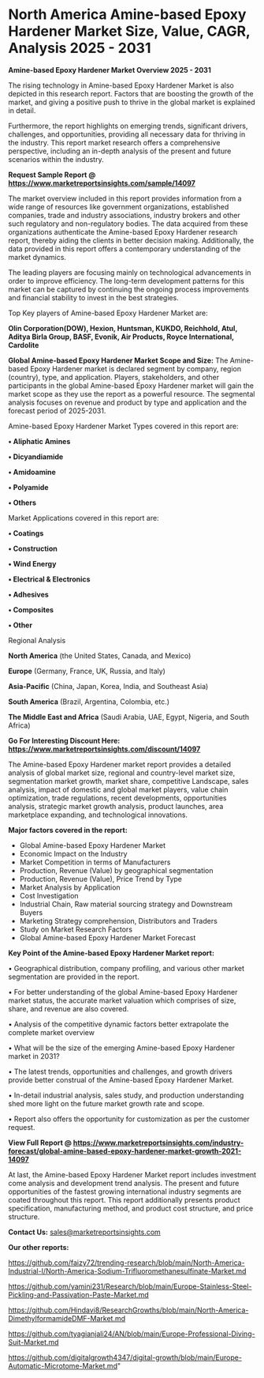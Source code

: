 # North America Amine-based Epoxy Hardener Market Size, Value, CAGR, Analysis 2025 - 2031

<Strong> Amine-based Epoxy Hardener Market Overview 2025 - 2031</strong>

The rising technology in Amine-based Epoxy Hardener Market is also depicted in this research report. Factors that are boosting the growth of the market, and giving a positive push to thrive in the global market is explained in detail.

Furthermore, the report highlights on emerging trends, significant drivers, challenges, and opportunities, providing all necessary data for thriving in the industry. This report market research offers a comprehensive perspective, including an in-depth analysis of the present and future scenarios within the industry.

<strong>Request Sample Report @ <a href=https://www.marketreportsinsights.com/sample/14097>https://www.marketreportsinsights.com/sample/14097</a></strong>

The market overview included in this report provides information from a wide range of resources like government organizations, established companies, trade and industry associations, industry brokers and other such regulatory and non-regulatory bodies. The data acquired from these organizations authenticate the Amine-based Epoxy Hardener research report, thereby aiding the clients in better decision making. Additionally, the data provided in this report offers a contemporary understanding of the market dynamics.

The leading players are focusing mainly on technological advancements in order to improve efficiency. The long-term development patterns for this market can be captured by continuing the ongoing process improvements and financial stability to invest in the best strategies.

Top Key players of Amine-based Epoxy Hardener Market are:

<strong>Olin Corporation(DOW), Hexion, Huntsman, KUKDO, Reichhold, Atul, Aditya Birla Group, BASF, Evonik, Air Products, Royce International, Cardolite</strong>

<strong><b>Global Amine-based Epoxy Hardener Market Scope and Size:</b></strong>
The Amine-based Epoxy Hardener market is declared segment by company, region (country), type, and application. Players, stakeholders, and other participants in the global Amine-based Epoxy Hardener market will gain the market scope as they use the report as a powerful resource. The segmental analysis focuses on revenue and product by type and application and the forecast period of 2025-2031.

Amine-based Epoxy Hardener Market Types covered in this report are:

<strong>• Aliphatic Amines

• Dicyandiamide

• Amidoamine

• Polyamide

• Others</strong>

Market Applications covered in this report are:

<strong>• Coatings

• Construction

• Wind Energy

• Electrical & Electronics

• Adhesives

• Composites

• Other</strong> 

Regional Analysis

<strong>North America</strong> (the United States, Canada, and Mexico)

<strong>Europe</strong> (Germany, France, UK, Russia, and Italy)

<strong>Asia-Pacific</strong> (China, Japan, Korea, India, and Southeast Asia)

<strong>South America</strong> (Brazil, Argentina, Colombia, etc.)

<strong>The Middle East and Africa</strong> (Saudi Arabia, UAE, Egypt, Nigeria, and South Africa)

<strong>Go For Interesting Discount Here: <a href=https://www.marketreportsinsights.com/discount/14097>https://www.marketreportsinsights.com/discount/14097</a></strong>

The Amine-based Epoxy Hardener market report provides a detailed analysis of global market size, regional and country-level market size, segmentation market growth, market share, competitive Landscape, sales analysis, impact of domestic and global market players, value chain optimization, trade regulations, recent developments, opportunities analysis, strategic market growth analysis, product launches, area marketplace expanding, and technological innovations.

<strong><b>Major factors covered in the report:</b></strong>
<ul>
  <li>Global Amine-based Epoxy Hardener Market </li>
  <li>Economic Impact on the Industry</li>
  <li>Market Competition in terms of Manufacturers</li>
  <li>Production, Revenue (Value) by geographical segmentation</li>
  <li>Production, Revenue (Value), Price Trend by Type</li>
  <li>Market Analysis by Application</li>
  <li>Cost Investigation</li>
  <li>Industrial Chain, Raw material sourcing strategy and Downstream Buyers</li>
  <li>Marketing Strategy comprehension, Distributors and Traders</li>
  <li>Study on Market Research Factors</li>
  <li>Global Amine-based Epoxy Hardener Market Forecast</li>
</ul>

<strong><b>Key Point of the Amine-based Epoxy Hardener Market report:</b></strong>

• Geographical distribution, company profiling, and various other market segmentation are provided in the report.

• For better understanding of the global Amine-based Epoxy Hardener market status, the accurate market valuation which comprises of size, share, and revenue are also covered.

• Analysis of the competitive dynamic factors better extrapolate the complete market overview

• What will be the size of the emerging Amine-based Epoxy Hardener market in 2031?

• The latest trends, opportunities and challenges, and growth drivers provide better construal of the Amine-based Epoxy Hardener Market.

• In-detail industrial analysis, sales study, and production understanding shed more light on the future market growth rate and scope.

• Report also offers the opportunity for customization as per the customer request.

<strong><b>View Full Report @ <a href=https://www.marketreportsinsights.com/industry-forecast/global-amine-based-epoxy-hardener-market-growth-2021-14097>https://www.marketreportsinsights.com/industry-forecast/global-amine-based-epoxy-hardener-market-growth-2021-14097</a></b></strong>


At last, the Amine-based Epoxy Hardener Market report includes investment come analysis and development trend analysis. The present and future opportunities of the fastest growing international industry segments are coated throughout this report. This report additionally presents product specification, manufacturing method, and product cost structure, and price structure.

<strong>Contact Us:</strong>
sales@marketreportsinsights.com

<strong>Our other reports:</strong>

<a href=https://github.com/faizy72/trending-research/blob/main/North-America-Industrial-I/North-America-Sodium-Trifluoromethanesulfinate-Market.md>https://github.com/faizy72/trending-research/blob/main/North-America-Industrial-I/North-America-Sodium-Trifluoromethanesulfinate-Market.md</a>

<a href=https://github.com/yamini231/Research/blob/main/Europe-Stainless-Steel-Pickling-and-Passivation-Paste-Market.md>https://github.com/yamini231/Research/blob/main/Europe-Stainless-Steel-Pickling-and-Passivation-Paste-Market.md</a>

<a href=https://github.com/Hindavi8/ResearchGrowths/blob/main/North-America-DimethylformamideDMF-Market.md>https://github.com/Hindavi8/ResearchGrowths/blob/main/North-America-DimethylformamideDMF-Market.md</a>

<a href=https://github.com/tyagianjali24/AN/blob/main/Europe-Professional-Diving-Suit-Market.md>https://github.com/tyagianjali24/AN/blob/main/Europe-Professional-Diving-Suit-Market.md</a>

<a href=https://github.com/digitalgrowth4347/digital-growth/blob/main/Europe-Automatic-Microtome-Market.md>https://github.com/digitalgrowth4347/digital-growth/blob/main/Europe-Automatic-Microtome-Market.md</a>"
